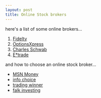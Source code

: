 ```yaml
---
layout: post
title: Online Stock brokers
---
```


here's a list of some online brokers...

1. [Fidelty](https://www.fidelity.com/frameless_pr_B.shtml)
2. [OptionsXpress](http://www.optionsxpress.com/index0.aspx?sessionid=0)
3. [Charles Schwab](http://www.schwab.com/)
4. [E\*trade](https://us.etrade.com/e/t/home)

and how to choose an online stock broker...
- [MSN Money](http://www.msmoney.com/mm/investing/articles/choose_broker.htm)
- [info choice](http://www.infochoice.com.au/investment/onlinebroking/default.asp)
- [trading winner](http://www.tradingwinner.com/archive/2006/06/27/choosing-an-online-stock-broker/)
- [falk investing](http://www.falkininvesting.com/blog/help-choosing-an-online-stock-broker/)
